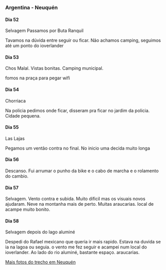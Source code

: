 ### Argentina - Neuquén

#### Dia 52

Selvagem
Passamos por Buta Ranquil

Tavamos na dúvida entre seguir ou ficar. Não achamos camping, seguimos até um ponto do ioverlander

#### Dia 53

Chos Malal. Vistas bonitas. Camping municipal.

fomos na praça para pegar wifi

#### Dia 54

Chorriaca

Na policia pedimos onde ficar, disseram pra ficar no jardim da policia. Cidade pequena.

#### Dia 55

Las Lajas

Pegamos um ventão contra no final. No inicio uma decida muito longa

#### Dia 56

Descanso. Fui arrumar o punho da bike e o cabo de marcha e o rolamento do cambio.

#### Dia 57

Selvagem. Vento contra e subida. Muito dificil mas os visuais novos ajudaram. Neve na montanha mais de perto. Muitas araucarias. local de acampe muito bonito.

#### Dia 58

Selvagem depois do lago aluminé

Despedi do Rafael mexicano que queria ir mais rapido. Estava na duvida se ia na lagoa ou seguia. o vento me fez seguir e acampei num local do ioverlander. Ao lado do rio aluminé, bastante espaço. araucarias.



[Mais fotos do trecho em Neuquén](https://photos.app.goo.gl/s9jRi59zQtJuw4Pk2)